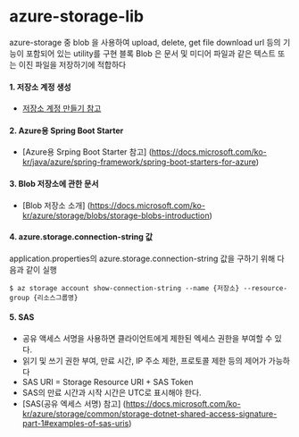 # azure-storage-lib

azure-storage 중 blob 을 사용하여 upload, delete, get file download url 등의 기능이 포함되어 있는 utility를 구현
블록 Blob 은 문서 및 미디어 파일과 같은 텍스트 또는 이진 파일을 저장하기에 적합하다

#### 1. 저장소 계정 생성
- [저장소 계정 만들기 참고](https://docs.microsoft.com/ko-kr/azure/storage/common/storage-quickstart-create-account?tabs=azure-cli) <br/>

#### 2. Azure용 Spring Boot Starter
- [Azure용 Srping Boot Starter 참고] (https://docs.microsoft.com/ko-kr/java/azure/spring-framework/spring-boot-starters-for-azure)

#### 3. Blob 저장소에 관한 문서
- [Blob 저장소 소개] (https://docs.microsoft.com/ko-kr/azure/storage/blobs/storage-blobs-introduction)


#### 4. azure.storage.connection-string 값
application.properties의 azure.storage.connection-string 값을 구하기 위해 다음과 같이 실행
```
$ az storage account show-connection-string --name {저장소} --resource-group {리소스그룹명}
```

#### 5. SAS
- 공유 액세스 서명을 사용하면 클라이언트에게 제한된 엑세스 권한을 부여할 수 있다.
- 읽기 및 쓰기 권한 부여, 만료 시간, IP 주소 제한, 프로토콜 제한 등의 제어가 가능하다
- SAS URI = Storage Resource URI + SAS Token
- SAS의 만료 시간과 시작 시간은 UTC로 표시해야 한다.
- [SAS(공유 엑세스 서명) 참고] (https://docs.microsoft.com/ko-kr/azure/storage/common/storage-dotnet-shared-access-signature-part-1#examples-of-sas-uris)
